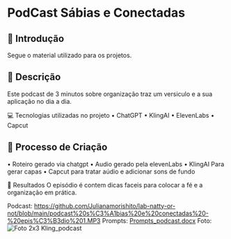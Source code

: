 # PodCast Sábias e Conectadas

## 🚀 Introdução

Segue o material utilizado para os projetos.

## 📒 Descrição
Este podcast de 3 minutos sobre organização traz um versiculo e a sua aplicação no dia a dia.

💻 Tecnologias utilizadas no projeto
•	ChatGPT
•	KlingAI
•	ElevenLabs
•	Capcut

## 🧐 Processo de Criação
•	Roteiro gerado via chatgpt
•	Audio gerado pela elevenLabs
•	KlingAI Para gerar capas
•	Capcut para tratar aúdio e adicionar sons de fundo

🚀 Resultados
O episódio é contem dicas faceis para colocar a fé e a organização em prática.

Podcast: https://github.com/Julianamorishito/lab-natty-or-not/blob/main/podcast%20s%C3%A1bias%20e%20conectadas%20-%20epis%C3%B3dio%201.MP3
Prompts: [Prompts_podcast.docx](https://github.com/user-attachments/files/18450932/Prompts_podcast.docx)
Foto: ![Foto 2x3 Kling_podcast](https://github.com/user-attachments/assets/009e9542-dfe6-4f42-bd9e-12ad34d56a43)
